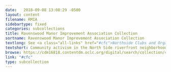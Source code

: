 ```yaml
---
date:   2018-09-08 13:08:29 -0500
layout: content
filename: RMIA
sidebartype: fixed
categories: subcollections
title: Ravenswood Manor Improvement Association Collection
sortname: Ravenswood Manor Improvement Association Collection
textlong: See <a class="all-links" href="#cfc">Northside Clubs and Organizations</a>.
textshort: Community activism in the North Side riverfront neighborhood.
browse: https://cdm16818.contentdm.oclc.org/digital/search/collection/cfc/searchterm/Ravenswood+Manor+Improvement+Association/field/collec/mode/all/conn/and/order/nosort
link: "#cfc"
type: subcollection
---
```

